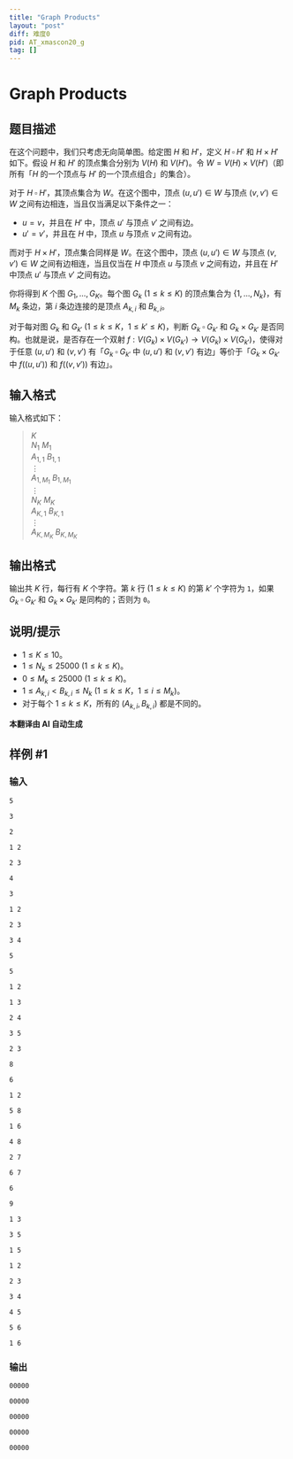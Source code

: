 ```yaml
---
title: "Graph Products"
layout: "post"
diff: 难度0
pid: AT_xmascon20_g
tag: []
---
```


# Graph Products

## 题目描述

在这个问题中，我们只考虑无向简单图。给定图 $H$ 和 $H'$，定义 $H \mathbin{\square} H'$ 和 $H \times H'$ 如下。假设 $H$ 和 $H'$ 的顶点集合分别为 $V(H)$ 和 $V(H')$。令 $W = V(H) \times V(H')$（即所有「$H$ 的一个顶点与 $H'$ 的一个顶点组合」的集合）。

对于 $H \mathbin{\square} H'$，其顶点集合为 $W$。在这个图中，顶点 $(u, u') \in W$ 与顶点 $(v, v') \in W$ 之间有边相连，当且仅当满足以下条件之一：

- $u = v$，并且在 $H'$ 中，顶点 $u'$ 与顶点 $v'$ 之间有边。
- $u' = v'$，并且在 $H$ 中，顶点 $u$ 与顶点 $v$ 之间有边。

而对于 $H \times H'$，顶点集合同样是 $W$。在这个图中，顶点 $(u, u') \in W$ 与顶点 $(v, v') \in W$ 之间有边相连，当且仅当在 $H$ 中顶点 $u$ 与顶点 $v$ 之间有边，并且在 $H'$ 中顶点 $u'$ 与顶点 $v'$ 之间有边。

你将得到 $K$ 个图 $G_1, \ldots, G_K$。每个图 $G_k$ ($1 \le k \le K$) 的顶点集合为 $\{1, \ldots, N_k\}$，有 $M_k$ 条边，第 $i$ 条边连接的是顶点 $A_{k,i}$ 和 $B_{k,i}$。

对于每对图 $G_k$ 和 $G_{k'}$ ($1 \le k \le K$，$1 \le k' \le K$)，判断 $G_k \mathbin{\square} G_{k'}$ 和 $G_k \times G_{k'}$ 是否同构。也就是说，是否存在一个双射 $f: V(G_k) \times V(G_{k'}) \to V(G_k) \times V(G_{k'})$，使得对于任意 $(u, u')$ 和 $(v, v')$ 有「$G_k \mathbin{\square} G_{k'}$ 中 $(u, u')$ 和 $(v, v')$ 有边」等价于「$G_k \times G_{k'}$ 中 $f((u, u'))$ 和 $f((v, v'))$ 有边」。

## 输入格式

输入格式如下：

> $K$  
> $N_1$ $M_1$  
> $A_{1,1}$ $B_{1,1}$  
> $\vdots$  
> $A_{1,M_1}$ $B_{1,M_1}$  
> $\vdots$  
> $N_K$ $M_K$  
> $A_{K,1}$ $B_{K,1}$  
> $\vdots$  
> $A_{K,M_K}$ $B_{K,M_K}$

## 输出格式

输出共 $K$ 行，每行有 $K$ 个字符。第 $k$ 行 ($1 \le k \le K$) 的第 $k'$ 个字符为 `1`，如果 $G_k \mathbin{\square} G_{k'}$ 和 $G_k \times G_{k'}$ 是同构的；否则为 `0`。

## 说明/提示

- $1 \le K \le 10$。
- $1 \le N_k \le 25000$ ($1 \le k \le K$)。
- $0 \le M_k \le 25000$ ($1 \le k \le K$)。
- $1 \le A_{k,i} < B_{k,i} \le N_k$ ($1 \le k \le K$，$1 \le i \le M_k$)。
- 对于每个 $1 \le k \le K$，所有的 $(A_{k,i}, B_{k,i})$ 都是不同的。

 **本翻译由 AI 自动生成**

## 样例 #1

### 输入

```
5
3
2
1 2
2 3
4
3
1 2
2 3
3 4
5
5
1 2
1 3
2 4
3 5
2 3
8
6
1 2
5 8
1 6
4 8
2 7
6 7
6
9
1 3
3 5
1 5
1 2
2 3
3 4
4 5
5 6
1 6
```

### 输出

```
00000
00000
00000
00000
00000
```

